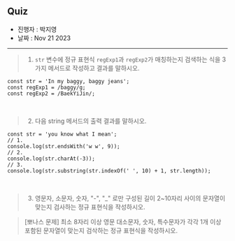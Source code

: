 ## Quiz

- 진행자 : 박지영
- 날짜 : Nov 21 2023 <!-- e.g. Aug 4 2023 -->

---

<!--
1. 질문은 이해하기 쉽고 명확하게 적는다.
2. 문제는 아래의 예시를 참고해 작성한다.
3. 문제의 정답은 주석으로 표기한다.
-->

> 1. `str` 변수에 정규 표현식 `regExp1`과 `regExp2`가 매칭하는지 검색하는 식을 3가지 메서드로 작성하고 결과를 말하시오.

```
const str = 'In my baggy, baggy jeans';
const regExp1 = /baggy/g;
const regExp2 = /BaekYiJin/;
```

<!--
1. RegExp.prototype.exec
regExp1.exec(str); -- ['baggy', index: 6, input: 'In my baggy, baggy jeans', groups: undefined]
regExp2.exec(str); -- null

2. RegExp.prototype.test
regExp1.test(str); -- true
regExp2.test(str); -- false

3. String.prototype.match
str.match(regExp1); -- ['baggy', 'baggy']
str.match(regExp2); -- null
-->

</br>

> 2. 다음 string 메서드의 출력 결과를 말하시오.

```
const str = 'you know what I mean';
// 1.
console.log(str.endsWith('w w', 9));
// 2.
console.log(str.charAt(-3));
// 3.
console.log(str.substring(str.indexOf(' ', 10) + 1, str.length)); 
```

<!--
1. false
endsWith 메서드는 대상 문자열이 첫 번째 인수인 문자열로 끝나는지 확인하여 true 혹은 false를 반환한다. 두 번째 인수로 검색을 시작할 인덱스를 전달할 수 있다.
str.endsWith('w w', 10)을 출력했을 때 true

2. '' 
charAt 메서드는 인덱스가 문자열의 범위를 벗어난 정수인 경우 빈 문자열을 반환한다.

3. 'I mean'
indexOf 메서드는 두 번째 인수로 검색을 시작할 인덱스를 전달하고, 첫 번째 인수로 전달받은 문자열을 검색해서 인덱스를 반환한다.
10번 인덱스부터의 공백 문자열의 위치를 찾고, 그 다음 인덱스부터 문자열의 길이까지의 부분 문자열을 구했으므로 'I mean'을 반환한다.
-->

</br>

> 3. 영문자, 소문자, 숫자, "-", "_" 로만 구성된 길이 2~10자리 사이의 문자열이 맞는지 검사하는 정규 표현식을 작성하시오.

<!--
/^[a-z0-9_-]{2,10}$/
-->

> [뽀나스 문제] 최소 8자리 이상 영문 대소문자, 숫자, 특수문자가 각각 1개 이상 포함된 문자열이 맞는지 검삭하는 정규 표현식을 작성하시오.

<!--
/^(?=.*[A-Z])(?=.*[a-z])(?=.*[0-9])(?=.*[#?!@$ %^&*-]).{8,}$/
?=는 전방 탐색 기호로, = 다음에 오는 문자를 찾되, 소비하지 않고 그 앞에 있는 문자를 탐색한다.
-->
